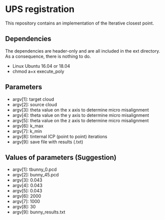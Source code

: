 # UPS registration #

This repository contains an implementation of the Iterative closest point. 

## Dependencies ##

The dependencies are header-only and are all included in the ext directory. As a consequence, there is nothing to do.

* Linux Ubuntu 16.04 or 18.04
* chmod a+x execute_poly 

## Parameters ##
* argv[1]: target cloud
* argv[2]: source cloud
* argv[3]: theta value on the x axis to determine micro misalignment
* argv[4]: theta value on the y axis to determine micro misalignment
* argv[5]: theta value on the z axis to determine micro misalignment
* argv[6]: k_max
* argv[7]: k_min
* argv[8]: tinternal ICP (point to point) iterations
* argv[9]: save file with results (.txt)


## Values of parameters (Suggestion)

* argv[1]: tbunny_0.pcd
* argv[2]: bunny_45.pcd
* argv[3]: 0.043
* argv[4]: 0.043
* argv[5]: 0.043
* argv[6]: 2000
* argv[7]: 1000
* argv[8]: 30
* argv[9]: bunny_results.txt
